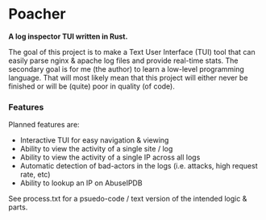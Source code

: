 # Poacher

**A log inspector TUI written in Rust.**

The goal of this project is to make a Text User Interface (TUI) tool that can easily parse nginx & 
apache log files and provide real-time stats. The secondary goal is for me (the author) to learn a low-level
programming language. That will most likely mean that this project will either never be finished or will be (quite) 
poor in quality (of code). 

### Features

Planned features are:

- Interactive TUI for easy navigation & viewing
- Ability to view the activity of a single site / log
- Ability to view the activity of a single IP across all logs
- Automatic detection of bad-actors in the logs (i.e. attacks, high request rate, etc)
- Ability to lookup an IP on AbuseIPDB

See process.txt for a psuedo-code / text version of the intended logic & parts.